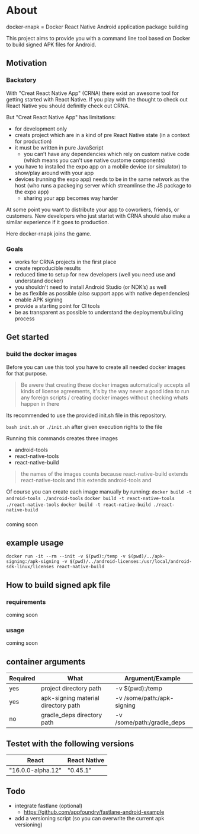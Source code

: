 # About
docker-rnapk = Docker React Native Android application package building

This project aims to provide you with a command line tool based on Docker to build signed APK files for Android.

## Motivation
### Backstory
With "Creat React Native App" (CRNA) there exist an awesome tool for getting started with React Native. If you play with the thought to check out React Native you should definitly check out CRNA.

But "Creat React Native App" has limitations:
- for development only
- creats project which are in a kind of pre React Native state (in a context for production)
- it must be written in pure JavaScript
    - you can’t have any dependencies which rely on custom native code (which means you can't use native custome components)
- you have to installed the expo app on a mobile device (or simulator) to show/play around with your app
- devices (running the expo app) needs to be in the same network as the host (who runs a packeging server which streamlinse the JS package to the expo app)
    - sharing your app becomes way harder

At some point you want to distribute your app to coworkers, friends, or customers.
New developers who just startet with CRNA should also make a similar experience if it goes to production.

Here docker-rnapk joins the game.

### Goals
- works for CRNA projects in the first place
- create reproducible results
- reduced time to setup for new developers (well you need use and understand docker)
- you shouldn't need to install Android Studio (or NDK’s) as well
- be as flexible as possible (also support apps with native dependencies)
- enable APK signing
- provide a starting point for CI tools
- be as transparent as possible to understand the deployment/building process

## Get started

### build the docker images
Before you can use this tool you have to create all needed docker images for that purpose.

> Be awere that creating these docker images automatically accepts all kinds of license agreements, it's by the way never a good idea to run any foreign scripts / creating docker images without checking whats happen in there

Its recommended to use the provided init.sh file in this repository.

`bash init.sh` or `./init.sh` after given execution rights to the file

Running this commands creates three images
- android-tools
- react-native-tools
- react-native-build

> the names of the images counts because react-native-build extends react-native-tools and this extends android-tools and

Of course you can create each image manually by running:
`docker build -t android-tools ./android-tools`
`docker build -t react-native-tools ./react-native-tools`
`docker build -t react-native-build ./react-native-build`

### 
coming soon

## example usage
`docker run -it --rm --init -v $(pwd):/temp -v $(pwd)/../apk-signing:/apk-signing -v $(pwd)/../android-licenses:/usr/local/android-sdk-linux/licenses react-native-build`

## How to build signed apk file
### requirements
coming soon
### usage
coming soon

## container arguments

| Required | What                                | Argument/Example                                                  |
|----------|-------------------------------------|-------------------------------------------------------------------|
| yes      | project directory path              | -v $(pwd):/temp                                                   |
| yes      | apk-signing material directory path | -v /some/path:/apk-signing                                        |
| no       | gradle_deps directory path          | -v /some/path:/gradle_deps                                        |


## Testet with the following versions
| React             | React Native         |
|-------------------|----------------------|
| "16.0.0-alpha.12" | "0.45.1"             |


## Todo
- integrate fastlane (optional)
  - https://github.com/appfoundry/fastlane-android-example
- add a versioning script (so you can overwrite the current apk versioning)
